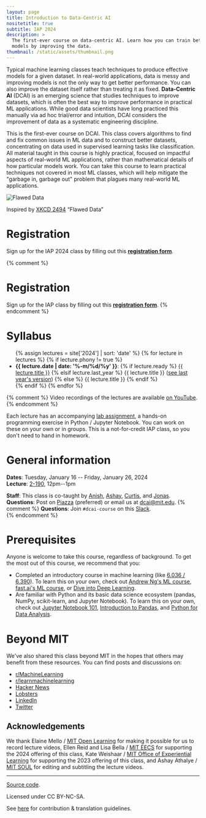 ```yaml
---
layout: page
title: Introduction to Data-Centric AI
nositetitle: true
subtitle: IAP 2024
description: >
  The first-ever course on data-centric AI. Learn how you can train better ML
  models by improving the data.
thumbnail: /static/assets/thumbnail.png
---
```


Typical machine learning classes teach techniques to produce effective models for a given dataset. In real-world applications, data is messy and improving models is not the only way to get better performance. You can also improve the dataset itself rather than treating it as fixed. **Data-Centric AI** (DCAI) is an emerging science that studies techniques to improve datasets, which is often the best way to improve performance in practical ML applications. While good data scientists have long practiced this manually via ad hoc trial/error and intuition, DCAI considers the improvement of data as a systematic engineering discipline.

This is the first-ever course on DCAI. This class covers algorithms to find and fix common issues in ML data and to construct better datasets, concentrating on data used in supervised learning tasks like classification. All material taught in this course is highly practical, focused on impactful aspects of real-world ML applications, rather than mathematical details of how particular models work.  You can take this course to learn practical techniques not covered in most ML classes, which will help mitigate the "garbage in, garbage out" problem that plagues many real-world ML applications.

![Flawed Data](/static/assets/flawed_data.png)

<p class="small center">Inspired by <a href="https://xkcd.com/2494/">XKCD 2494</a> &ldquo;Flawed Data&rdquo;</p>

# Registration

Sign up for the IAP 2024 class by filling out this [**registration form**](https://forms.gle/TC5XCkaA99LKVRsp6).

{% comment %}
# Registration

Sign up for the IAP class by filling out this [**registration form**](https://forms.gle/iYB9bQeDgwVySpCp8).
{% endcomment %}

# Syllabus

<ul>
{% assign lectures = site['2024'] | sort: 'date' %}
{% for lecture in lectures %}
    {% if lecture.phony != true %}
        <li>
        <strong>{{ lecture.date | date: '%-m/%d/%y' }}</strong>:
        {% if lecture.ready %}
            <a href="{{ lecture.url }}">{{ lecture.title }}</a>
        {% elsif lecture.last_year %}
            {{ lecture.title }} (<a href="{{ lecture.last_year }}">see last year's version</a>)
        {% else %}
            {{ lecture.title }}
        {% endif %}
        </li>
    {% endif %}
{% endfor %}
</ul>

{% comment %}
Video recordings of the lectures are available <a href="https://www.youtube.com/watch?v=ayzOzZGHZy4&list=PLnSYPjg2dHQKdig0vVbN-ZnEU0yNJ1mo5">on YouTube</a>.
{% endcomment %}

Each lecture has an accompanying [lab assignment](https://github.com/dcai-course/dcai-lab), a hands-on programming exercise in Python / Jupyter Notebook. You can work on these on your own or in groups. This is a not-for-credit IAP class, so you don't need to hand in homework.

# General information

**Dates**: Tuesday, January 16 -- Friday, January 26, 2024<br>
**Lecture**: [2-190](https://whereis.mit.edu/?go=6), 12pm--1pm<br>

**Staff**: This class is co-taught by [Anish](https://www.anish.io/), [Ashay](https://www.csail.mit.edu/person/ashay-athalye), [Curtis](https://www.curtisnorthcutt.com/), and [Jonas](https://people.csail.mit.edu/jonasmueller/).<br>
**Questions**: Post on [Piazza](https://piazza.com/mit/spring2024/6dcai) (preferred) or email us at [dcai@mit.edu](mailto:dcai@mit.edu).
{% comment %}
**Questions**: Join `#dcai-course` on this [Slack](https://cleanlab.ai/slack/).<br>
{% endcomment %}

# Prerequisites

Anyone is welcome to take this course, regardless of background. To
get the most out of this course, we recommend that you:

- Completed an introductory course in machine learning (like [6.036 / 6.390](https://introml.mit.edu/)). To learn this on your own, check out [Andrew Ng's ML course](https://www.coursera.org/learn/machine-learning), [fast.ai's ML course](https://course.fast.ai/), or [Dive into Deep Learning](https://d2l.ai/).
- Are familiar with Python and its basic data science ecosystem (pandas, NumPy, scikit-learn, and Jupyter Notebook). To learn this on your own, check out [Jupyter Notebook 101](https://github.com/fastai/fastbook/blob/master/app_jupyter.ipynb), [Introduction to Pandas](https://walkwithfastai.com/Pandas), and [Python for Data Analysis](https://www.coursera.org/projects/python-for-data-analysis-numpy).

# Beyond MIT

We've also shared this class beyond MIT in the hopes that others may
benefit from these resources. You can find posts and discussions on:

- [r/MachineLearning](https://www.reddit.com/r/MachineLearning/comments/1194wm0/p_mit_introduction_to_datacentric_ai/)
- [r/learnmachinelearning](https://www.reddit.com/r/learnmachinelearning/comments/1194vsn/mit_introduction_to_datacentric_ai/)
- [Hacker News](https://news.ycombinator.com/item?id=34906593)
- [Lobsters](https://lobste.rs/s/qtaba8/mit_introduction_data_centric_ai)
- [LinkedIn](https://www.linkedin.com/pulse/teaching-first-data-centric-ai-course-mit-curtis-northcutt/)
- [Twitter](https://twitter.com/anishathalye/status/1628437244464992256)

## Acknowledgements

We thank Elaine Mello / [MIT Open Learning](https://openlearning.mit.edu/) for making it possible for us to record lecture videos, Ellen Reid and Lisa Bella / [MIT EECS](https://www.eecs.mit.edu/) for supporting the 2024 offering of this class, Kate Weishaar / [MIT Office of Experiential Learning](https://elo.mit.edu/) for supporting the 2023 offering of this class, and Ashay Athalye / [MIT SOUL](https://mitsoul.org/) for editing and subtitling the lecture videos.

---

<div class="small center">
<p><a href="https://github.com/dcai-course/dcai-course">Source code</a>.</p>
<p>Licensed under CC BY-NC-SA.</p>
<p>See <a href="/license/">here</a> for contribution &amp; translation guidelines.</p>
</div>
